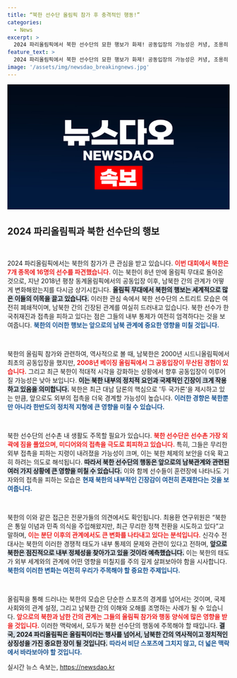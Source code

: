 ```yaml
---
title: “북한 선수단 올림픽 참가 후 충격적인 행동!”
categories:
  - News
excerpt: >
  2024 파리올림픽에서 북한 선수단의 묘한 행보가 화제! 공동입장의 가능성은 커녕, 조용히 숨어버린 모습이 눈길을 끈다. 남북 관계의 변화가 이번 대회에서 어떻게 드러날지 주목된다.
feature_text: >
  2024 파리올림픽에서 북한 선수단의 묘한 행보가 화제! 공동입장의 가능성은 커녕, 조용히 숨어버린 모습이 눈길을 끈다. 남북 관계의 변화가 이번 대회에서 어떻게 드러날지 주목된다.
image: '/assets/img/newsdao_breakingnews.jpg'
---
```


<p><img src="/assets/img/newsdao_breakingnews.jpg" alt="bookingtag 속보" /></p>

<h2 data-ke-size="size26">2024 파리올림픽과 북한 선수단의 행보</h2>

<p data-ke-size="size16">&nbsp;</p>

<p>2024 파리올림픽에서는 북한의 참가가 큰 관심을 받고 있습니다. <b><span style="color: #ee2323;">이번 대회에서 북한은 7개 종목에 16명의 선수를 파견했습니다.</span></b> 이는 북한이 8년 만에 올림픽 무대로 돌아온 것으로, 지난 2018년 평창 동계올림픽에서의 공동입장 이후, 남북한 간의 관계가 어떻게 변화해왔는지를 다시금 상기시킵니다.  <b><span style="background-color: #21538527;">올림픽 무대에서 북한의 행보는 세계적으로 많은 이들의 이목을 끌고 있습니다.</span></b> 이러한 관심 속에서 북한 선수단의 스트리트 모습은 여전히 폐쇄적이며, 남북한 간의 긴장된 관계를 여실히 드러내고 있습니다. 북한 선수가 한국취재진과 접촉을 피하고 있다는 점은 그들의 내부 통제가 여전히 엄격하다는 것을 보여줍니다. <b><span style="color: #1a5490;">북한의 이러한 행보는 앞으로의 남북 관계에 중요한 영향을 미칠 것입니다.</span></b></p>

<p data-ke-size="size16">&nbsp;</p>

<p>북한의 올림픽 참가와 관련하여, 역사적으로 볼 때, 남북한은 2000년 시드니올림픽에서 최초의 공동입장을 했지만, <b><span style="color: #ee2323;">2008년 베이징 올림픽에서 그 공동입장이 무산된 경험이 있습니다.</span></b> 그리고 최근 북한이 적대적 시각을 강화하는 상황에서 향후 공동입장이 이루어질 가능성은 낮아 보입니다. <b><span style="background-color: #21538527;">이는 북한 내부의 정치적 요인과 국제적인 긴장이 크게 작용하고 있음을 의미합니다.</span></b> 북한은 최근 대남 담론의 핵심으로 '두 국가론'을 제시하고 있는 만큼, 앞으로도 외부의 접촉을 더욱 경계할 가능성이 높습니다. <b><span style="color: #1a5490;">이러한 경향은 북한뿐만 아니라 한반도의 정치적 지형에 큰 영향을 미칠 수 있습니다.</span></b></p>

<p data-ke-size="size16">&nbsp;</p>

<p>북한 선수단의 선수촌 내 생활도 주목할 필요가 있습니다. <b><span style="color: #ee2323;">북한 선수단은 선수촌 가장 외곽에 짐을 풀었으며, 미디어와의 접촉을 극도로 회피하고 있습니다.</span></b> 특히, 그들은 무리한 외부 접촉을 피하는 지령이 내려졌을 가능성이 크며, 이는 북한 체제의 보안을 더욱 확고히 하려는 의도로 해석됩니다. <b><span style="background-color: #21538527;">따라서 북한 선수단의 행동은 앞으로의 남북관계와 관련된 여러 가지 상황에 큰 영향을 미칠 수 있습니다.</span></b> 이와 함께 선수들이 훈련장에 나타나도 기자와의 접촉을 피하는 모습은 <b><span style="color: #1a5490;">현재 북한의 내부적인 긴장감이 여전히 존재한다는 것을 보여줍니다.</span></b></p>

<p data-ke-size="size16">&nbsp;</p>

<p>북한의 이와 같은 접근은 전문가들의 의견에서도 확인됩니다. 최용환 연구위원은 “북한은 통일 이념과 민족 의식을 주입해왔지만, 최근 무리한 정책 전환을 시도하고 있다”고 말하며, <b><span style="color: #ee2323;">이는 분단 이후의 관계에서도 큰 변화를 나타내고 있다는 분석입니다.</span></b> 신각수 전 대사는 북한의 이러한 경쟁적 태도가 내부 통제의 문제와 관련이 있다고 전하며, <b><span style="background-color: #21538527;">앞으로 북한은 점진적으로 내부 정체성을 찾아가고 있을 것이라 예측했습니다.</span></b> 이는 북한의 태도가 외부 세계와의 관계에 어떤 영향을 미칠지를 주의 깊게 살펴보아야 함을 시사합니다. <b><span style="color: #1a5490;">북한의 이러한 변화는 여전히 우리가 주목해야 할 중요한 주제입니다.</span></b></p>

<p data-ke-size="size16">&nbsp;</p>

<p>올림픽을 통해 드러나는 북한의 모습은 단순한 스포츠의 경계를 넘어서는 것이며, 국제사회와의 관계 설정, 그리고 남북한 간의 이해와 오해를 조명하는 사례가 될 수 있습니다. <b><span style="color: #ee2323;">앞으로의 북한과 남한 간의 관계는 그들의 올림픽 참가와 행동 양식에 많은 영향을 받을 것입니다.</span></b> 이러한 맥락에서, 모두가 북한 선수단의 행동에 주목해야 할 때입니다.  <b><span style="background-color: #21538527;">결국, 2024 파리올림픽은 올림픽이라는 행사를 넘어서, 남북한 간의 역사적이고 정치적인 상징성을 가진 중요한 장이 될 것입니다.</span></b> <b><span style="color: #1a5490;">따라서 비단 스포츠에 그치지 않고, 더 넓은 맥락에서 바라보아야 할 것입니다.</span></b></p>
실시간 뉴스 속보는, <a href="https://newsdao.kr" rel="dofollow">https://newsdao.kr</a>


